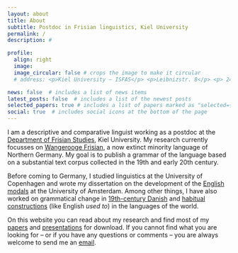 ```yaml
---
layout: about
title: About
subtitle: Postdoc in Frisian linguistics, Kiel University
permalink: /
description: #

profile:
  align: right
  image: 
  image_circular: false # crops the image to make it circular
  # address: <p>Kiel University – ISFAS</p> <p>Leibnizstr. 8</p> <p> 24118 Kiel, Germany</p>

news: false  # includes a list of news items
latest_posts: false  # includes a list of the newest posts
selected_papers: true # includes a list of papers marked as "selected={true}"
social: true  # includes social icons at the bottom of the page
---
```


I am a descriptive and comparative linguist working as a postdoc at the [Department of Frisian Studies](https://www.isfas.uni-kiel.de/de/frisistik), Kiel University. My research currently focusses on [Wangerooge Frisian](/projects/wf), a now extinct minority language of Northern Germany. My goal is to publish a grammar of the language based on a substantial text corpus collected in the 19th and early 20th century.

Before coming to Germany, I studied linguistics at the University of Copenhagen and wrote my dissertation on the development of the [English modals](/projects/modals) at the University of Amsterdam. Among other things, I have also worked on grammatical change in [19th-century Danish](/projects/19c_danish) and [habitual constructions](/projects/habituals) (like English *used to*) in the languages of the world.

On this website you can read about my research and find most of my [papers](/publications) and [presentations](/talks) for download. If you cannot find what you are looking for – or if you have any questions or comments – you are always welcome to send me an [email](mailto:s.gregersen@isfas.uni-kiel.de).
